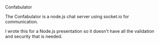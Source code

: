 Confabulator

The Confabulator is a node.js chat server using socket.io for communication.

I wrote this for a Node.js presentation so it doesn't have all the validation and security that is needed. 


